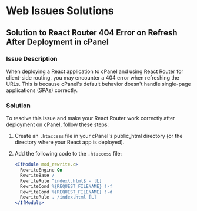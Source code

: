 # Web Issues Solutions


## Solution to React Router 404 Error on Refresh After Deployment in cPanel

### Issue Description

When deploying a React application to cPanel and using React Router for client-side routing, you may encounter a 404 error when refreshing the URLs. This is because cPanel's default behavior doesn't handle single-page applications (SPAs) correctly.

### Solution

To resolve this issue and make your React Router work correctly after deployment on cPanel, follow these steps:

1. Create an `.htaccess` file in your cPanel's public_html directory (or the directory where your React app is deployed).

2. Add the following code to the `.htaccess` file:

   ```apache
   <IfModule mod_rewrite.c>
     RewriteEngine On
     RewriteBase /
     RewriteRule ^index\.html$ - [L]
     RewriteCond %{REQUEST_FILENAME} !-f
     RewriteCond %{REQUEST_FILENAME} !-d
     RewriteRule . /index.html [L]
   </IfModule>
   ```
